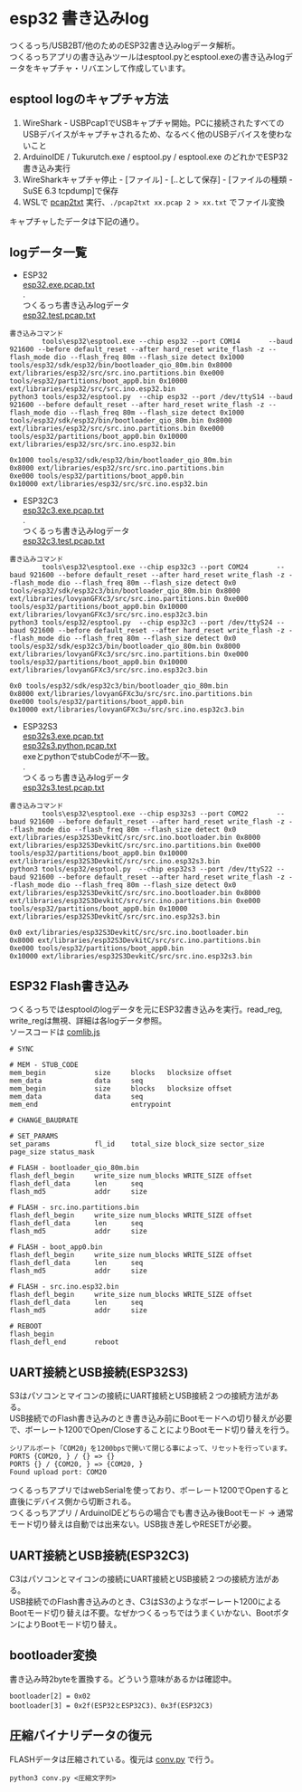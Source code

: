 # esp32 書き込みlog
つくるっち/USB2BT/他のためのESP32書き込みlogデータ解析。  
つくるっちアプリの書き込みツールはesptool.pyとesptool.exeの書き込みlogデータをキャプチャ・リバエンして作成しています。  

## esptool logのキャプチャ方法
1. WireShark - USBPcap1でUSBキャプチャ開始。PCに接続されたすべてのUSBデバイスがキャプチャされるため、なるべく他のUSBデバイスを使わないこと
1. ArduinoIDE / Tukurutch.exe / esptool.py / esptool.exe のどれかでESP32書き込み実行
1. WireSharkキャプチャ停止 - [ファイル] - [..として保存] - [ファイルの種類 - SuSE 6.3 tcpdump]で保存
1. WSLで [pcap2txt](pcap2txt) 実行、`./pcap2txt xx.pcap 2 > xx.txt` でファイル変換

キャプチャしたデータは下記の通り。

## logデータ一覧
* ESP32  
[esp32.exe.pcap.txt](esp32.exe.pcap.txt)  
.  
つくるっち書き込みlogデータ  
[esp32.test.pcap.txt](esp32.test.pcap.txt)
```
書き込みコマンド
        tools\esp32\esptool.exe --chip esp32 --port COM14       --baud 921600 --before default_reset --after hard_reset write_flash -z --flash_mode dio --flash_freq 80m --flash_size detect 0x1000 tools/esp32/sdk/esp32/bin/bootloader_qio_80m.bin 0x8000 ext/libraries/esp32/src/src.ino.partitions.bin 0xe000 tools/esp32/partitions/boot_app0.bin 0x10000 ext/libraries/esp32/src/src.ino.esp32.bin
python3 tools/esp32/esptool.py  --chip esp32 --port /dev/ttyS14 --baud 921600 --before default_reset --after hard_reset write_flash -z --flash_mode dio --flash_freq 80m --flash_size detect 0x1000 tools/esp32/sdk/esp32/bin/bootloader_qio_80m.bin 0x8000 ext/libraries/esp32/src/src.ino.partitions.bin 0xe000 tools/esp32/partitions/boot_app0.bin 0x10000 ext/libraries/esp32/src/src.ino.esp32.bin

0x1000 tools/esp32/sdk/esp32/bin/bootloader_qio_80m.bin
0x8000 ext/libraries/esp32/src/src.ino.partitions.bin
0xe000 tools/esp32/partitions/boot_app0.bin
0x10000 ext/libraries/esp32/src/src.ino.esp32.bin
```

* ESP32C3  
[esp32c3.exe.pcap.txt](esp32c3.exe.pcap.txt)  
.  
つくるっち書き込みlogデータ  
[esp32c3.test.pcap.txt](esp32c3.test.pcap.txt)
```
書き込みコマンド
        tools\esp32\esptool.exe --chip esp32c3 --port COM24       --baud 921600 --before default_reset --after hard_reset write_flash -z --flash_mode dio --flash_freq 80m --flash_size detect 0x0 tools/esp32/sdk/esp32c3/bin/bootloader_qio_80m.bin 0x8000 ext/libraries/lovyanGFXc3/src/src.ino.partitions.bin 0xe000 tools/esp32/partitions/boot_app0.bin 0x10000 ext/libraries/lovyanGFXc3/src/src.ino.esp32c3.bin
python3 tools/esp32/esptool.py  --chip esp32c3 --port /dev/ttyS24 --baud 921600 --before default_reset --after hard_reset write_flash -z --flash_mode dio --flash_freq 80m --flash_size detect 0x0 tools/esp32/sdk/esp32c3/bin/bootloader_qio_80m.bin 0x8000 ext/libraries/lovyanGFXc3/src/src.ino.partitions.bin 0xe000 tools/esp32/partitions/boot_app0.bin 0x10000 ext/libraries/lovyanGFXc3/src/src.ino.esp32c3.bin

0x0 tools/esp32/sdk/esp32c3/bin/bootloader_qio_80m.bin
0x8000 ext/libraries/lovyanGFXc3u/src/src.ino.partitions.bin
0xe000 tools/esp32/partitions/boot_app0.bin
0x10000 ext/libraries/lovyanGFXc3u/src/src.ino.esp32c3.bin
```

* ESP32S3  
[esp32s3.exe.pcap.txt](esp32s3.exe.pcap.txt)  
[esp32s3.python.pcap.txt](esp32s3.python.pcap.txt)  
exeとpythonでstubCodeが不一致。  
.  
つくるっち書き込みlogデータ  
[esp32s3.test.pcap.txt](esp32s3.test.pcap.txt)
```
書き込みコマンド
        tools\esp32\esptool.exe --chip esp32s3 --port COM22       --baud 921600 --before default_reset --after hard_reset write_flash -z --flash_mode dio --flash_freq 80m --flash_size detect 0x0 ext/libraries/esp32S3DevkitC/src/src.ino.bootloader.bin 0x8000 ext/libraries/esp32S3DevkitC/src/src.ino.partitions.bin 0xe000 tools/esp32/partitions/boot_app0.bin 0x10000 ext/libraries/esp32S3DevkitC/src/src.ino.esp32s3.bin
python3 tools/esp32/esptool.py  --chip esp32s3 --port /dev/ttyS22 --baud 921600 --before default_reset --after hard_reset write_flash -z --flash_mode dio --flash_freq 80m --flash_size detect 0x0 ext/libraries/esp32S3DevkitC/src/src.ino.bootloader.bin 0x8000 ext/libraries/esp32S3DevkitC/src/src.ino.partitions.bin 0xe000 tools/esp32/partitions/boot_app0.bin 0x10000 ext/libraries/esp32S3DevkitC/src/src.ino.esp32s3.bin

0x0 ext/libraries/esp32S3DevkitC/src/src.ino.bootloader.bin
0x8000 ext/libraries/esp32S3DevkitC/src/src.ino.partitions.bin
0xe000 tools/esp32/partitions/boot_app0.bin
0x10000 ext/libraries/esp32S3DevkitC/src/src.ino.esp32s3.bin
```

## ESP32 Flash書き込み
つくるっちではesptoolのlogデータを元にESP32書き込みを実行。read_reg, write_regは無視、詳細は各logデータ参照。  
ソースコードは [comlib.js](https://github.com/sohtamei/scratch-vm/blob/develop/src/extensions/scratch3_tukurutch/comlib.js)  
```
# SYNC

# MEM - STUB_CODE
mem_begin            size     blocks   blocksize offset
mem_data             data     seq
mem_begin            size     blocks   blocksize offset
mem_data             data     seq
mem_end                       entrypoint

# CHANGE_BAUDRATE

# SET_PARAMS
set_params           fl_id    total_size block_size sector_size page_size status_mask

# FLASH - bootloader_qio_80m.bin
flash_defl_begin     write_size num_blocks WRITE_SIZE offset
flash_defl_data      len      seq
flash_md5            addr     size

# FLASH - src.ino.partitions.bin
flash_defl_begin     write_size num_blocks WRITE_SIZE offset
flash_defl_data      len      seq
flash_md5            addr     size

# FLASH - boot_app0.bin
flash_defl_begin     write_size num_blocks WRITE_SIZE offset
flash_defl_data      len      seq
flash_md5            addr     size

# FLASH - src.ino.esp32.bin
flash_defl_begin     write_size num_blocks WRITE_SIZE offset
flash_defl_data      len      seq
flash_md5            addr     size

# REBOOT
flash_begin
flash_defl_end       reboot
```

## UART接続とUSB接続(ESP32S3)
S3はパソコンとマイコンの接続にUART接続とUSB接続２つの接続方法がある。  
USB接続でのFlash書き込みのとき書き込み前にBootモードへの切り替えが必要で、ボーレート1200でOpen/CloseすることによりBootモード切り替えを行う。
```
シリアルポート「COM20」を1200bpsで開いて閉じる事によって、リセットを行っています。
PORTS {COM20, } / {} => {}
PORTS {} / {COM20, } => {COM20, }
Found upload port: COM20
```
つくるっちアプリではwebSerialを使っており、ボーレート1200でOpenすると直後にデバイス側から切断される。  
つくるっちアプリ / ArduinoIDEどちらの場合でも書き込み後Bootモード → 通常モード切り替えは自動では出来ない。USB抜き差しやRESETが必要。

## UART接続とUSB接続(ESP32C3)
C3はパソコンとマイコンの接続にUART接続とUSB接続２つの接続方法がある。  
USB接続でのFlash書き込みのとき、C3はS3のようなボーレート1200によるBootモード切り替えは不要。なぜかつくるっちではうまくいかない、BootボタンによりBootモード切り替え。

## bootloader変換
書き込み時2byteを置換する。どういう意味があるかは確認中。
```
bootloader[2] = 0x02
bootloader[3] = 0x2f(ESP32とESP32C3)、0x3f(ESP32C3)
```

## 圧縮バイナリデータの復元
FLASHデータは圧縮されている。復元は [conv.py](conv.py) で行う。
```
python3 conv.py <圧縮文字列>
```

